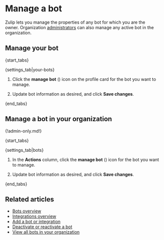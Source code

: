 # Manage a bot

Zulip lets you manage the properties of any bot for which you are the owner.
Organization [administrators](/help/user-roles) can also manage any
active bot in the organization.

## Manage your bot

{start_tabs}

{settings_tab|your-bots}

1. Click the **manage bot** (<i class="zulip-icon zulip-icon-user-cog"></i>)
   icon on the profile card for the bot you want to manage.

1. Update bot information as desired, and click **Save changes**.

{end_tabs}

## Manage a bot in your organization

{!admin-only.md!}

{start_tabs}

{settings_tab|bots}

1. In the **Actions** column, click the **manage bot** (<i class="zulip-icon
   zulip-icon-user-cog"></i>) icon for the bot you want to manage.

1. Update bot information as desired, and click **Save changes**.

{end_tabs}

## Related articles

* [Bots overview](/help/bots-overview)
* [Integrations overview](/help/integrations-overview)
* [Add a bot or integration](/help/add-a-bot-or-integration)
* [Deactivate or reactivate a bot](/help/deactivate-or-reactivate-a-bot)
* [View all bots in your organization](/help/view-all-bots-in-your-organization)
